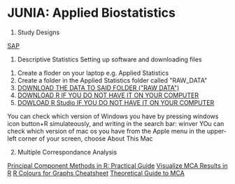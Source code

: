 # JUNIA: Applied Biostatistics

1. Study Designs

[SAP](https://classic.clinicaltrials.gov/ProvidedDocs/88/NCT03574688/Prot_SAP_000.pdf)

1. Descriptive Statistics
Setting up software and downloading files

1) Create a floder on your laptop e.g. Applied Statistics
2) Create a folder in the Applied Statistics folder called "RAW_DATA"
3) [DOWNLOAD THE DATA TO SAID FOLDER ("RAW DATA")](https://clinepidb.org/ce/app/workspace/analyses/DS_8786631aaf/3T67dhK/details)
4) [DOWNLOAD R IF YOU DO NOT HAVE IT ON YOUR COMPUTER](https://cran.rstudio.com/)
5) [DOWLOAD R Studio IF YOU DO NOT HAVE IT ON YOUR COMPUTER](https://posit.co/download/rstudio-desktop/)

You can check which version of Windows you have by pressing windows icon button+R simulateously, and writing in the search bar: winver
YOu can check which version of mac os you have from the Apple menu in the upper-left corner of your screen, choose About This Mac

02) Multiple Correspondance Analysis

[Principal Component Methods in R: Practical Guide](http://www.sthda.com/english/articles/31-principal-component-methods-in-r-practical-guide/114-mca-multiple-correspondence-analysis-in-r-essentials/)
[Visualize MCA Results in R](https://rpkgs.datanovia.com/factoextra/reference/fviz_mca.html)
[R Colours for Graphs Cheatsheet](https://www.nceas.ucsb.edu/sites/default/files/2020-04/colorPaletteCheatsheet.pdf)
[Theoretical Guide to MCA](https://personal.utdallas.edu/~herve/Abdi-MCA2007-pretty.pdf)
